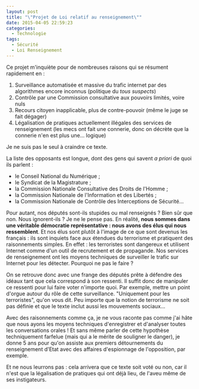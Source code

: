 ```yaml
---
layout: post
title: "\"Projet de Loi relatif au renseignement\""
date: 2015-04-05 22:59:23
categories:
  - Technologie
tags:
  - Sécurité
  - Loi Renseignement
---
```


Ce projet m'inquiète pour de nombreuses raisons qui se résument rapidement en&nbsp;:

1.  Surveillance automatisée et massive du trafic internet par des algorithmes encore inconnus (politique du _tous suspects_)
2.  Contrôle par une Commission consultative aux pouvoirs limités, voire nuls
3.  Recours citoyen inapplicable, plus de contre-pouvoir (même le juge se fait dégager)
4.  Légalisation de pratiques actuellement illégales des services de renseignement (les mecs ont fait une connerie, donc on décrète que la connerie n'en est plus une&#8230; logique)

Je ne suis pas le seul à craindre ce texte. 
<!-- more -->

La liste des opposants est longue, dont des gens qui savent _a priori_ de quoi ils parlent&nbsp;:

*   le Conseil National du Numérique ;
*   le Syndicat de la Magistrature ;
*   la Commission Nationale Consultative des Droits de l'Homme ;
*   la Commission Nationale de l'Information et des Libertés ;
*   la Commission Nationale de Contrôle des Interceptions de Sécurité&#8230;

Pour autant, nos députés sont-ils stupides ou mal renseignés&nbsp;? Bien sûr que non. Nous ignorent-ils&nbsp;? Je ne le pense pas. En réalité, **nous sommes dans une véritable démocratie représentative&nbsp;: nous avons des élus qui nous ressemblent**. Et nos élus sont plutôt à l'image de ce que sont devenus les français&nbsp;: ils sont inquiets face aux étendues du terrorisme et pratiquent des raisonnements simples. En effet&nbsp;: les terroristes sont dangereux et utilisent Internet comme d'un outil de recrutement et de propagande. Nos services de renseignement ont les moyens techniques de surveiller le trafic sur Internet pour les détecter. Pourquoi ne pas le faire&nbsp;?

On se retrouve donc avec une frange des députés prête à défendre des idéaux tant que cela correspond à son ressenti. Il suffit donc de manipuler ce ressenti pour lui faire voter n'importe quoi. Par exemple, mettre un point d'orgue autour du rôle de cette surveillance. "Uniquement pour les terroristes", qu'on vous dit. Peu importe que la notion de terrorisme ne soit pas définie et que le texte inclut aussi les mouvements sociaux&#8230;

Avec des raisonnements comme ça, je ne vous raconte pas comme j'ai hâte que nous ayons les moyens techniques d'enregistrer et d'analyser toutes les conversations orales ! Et sans même parler de cette hypothèse techniquement farfelue (mais qui a le mérite de souligner le danger), je donne 5 ans pour qu'on assiste aux premiers détournements du renseignement d'Etat avec des affaires d'espionnage de l'opposition, par exemple.

Et ne nous leurrons pas&nbsp;: cela arrivera que ce texte soit voté ou non, car il n'est que la légalisation de pratiques qui ont déjà lieu, de l'aveu même de ses instigateurs.